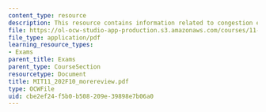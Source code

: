 ```yaml
---
content_type: resource
description: This resource contains information related to congestion externality.
file: https://ol-ocw-studio-app-production.s3.amazonaws.com/courses/11-202-planning-economics-fall-2010/cbe2ef24f5b0b508209e39898e7b06a0_MIT11_202F10_morereview.pdf
file_type: application/pdf
learning_resource_types:
- Exams
parent_title: Exams
parent_type: CourseSection
resourcetype: Document
title: MIT11_202F10_morereview.pdf
type: OCWFile
uid: cbe2ef24-f5b0-b508-209e-39898e7b06a0
---
```

